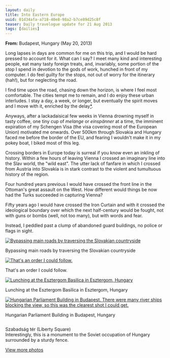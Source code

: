 ```yaml
---
layout: daily
title: Into Eastern Europe
uuid: 01d34afa-a718-40e8-98a2-b7ce89d25c8f
teaser: Daily travelogue update for 21 Aug 2013
tags: [dailies]
---
```


**From:** Budapest, Hungary (May 20, 2013)

Long lapses in days are common for me on this trip, and I would be hard pressed
to account for it. What can I say? I meet many kind and interesting people, eat
many tasty foreign treats, and, invariably, some portion of the stop I spend in
devotion to the gods of work, hunched in front of my computer. I do feel guilty
for the stops, not out of worry for the itinerary (hah!), but for neglecting
the road.

I find time upon the road, chasing down the horizon, is where I feel most
comfortable. The cities tempt me to remain, and I do enjoy these urban
interludes. I stay a day, a week, or longer, but eventually the spirit moves and
I move with it, enriched by the delay<a href="http://binaryelysium.com/prose/graham/the_gentle_art.html#21" title="Excerpts from, The Gentle Art of Tramping (1927)">*</a>.

Anyways, after a lackadaisical few weeks in Vienna drowning myself in tasty
coffee, one tiny cup of *melange* or *einspänner* at a time, the imminent
expiration of my Schengen Visa (the visa covering most of the European Union)
motivated me onwards. Over 500km through Slovakia and Hungary faced me before
the border of the EU, and fearing I wouldn't make it in my pokey boat, I biked
most of this leg.

Crossing borders in Europe today is surreal if you know even an inkling of
history. Within a few hours of leaving Vienna I crossed an imaginary line
into the Slav world, the "wild east". The utter lack of fanfare in which I
crossed from Austria into Slovakia is in stark contrast to the violent and
tumultuous history of the region.

Four hundred years previous I would have crossed the front line in the
Ottoman's great assault on the West. How different would things be now had the
Turks succeeded in capturing Vienna?

Fifty years ago I would have crossed the Iron Curtain and with it crossed the
ideological boundary over which the next half-century would be fought, not with
guns or bombs (well, not too many), but with words and fear.

Instead, I peddled past a clump of abandoned guard buildings, no police or
flags in sight.


<div class="caption">
<a href="http://photos.elusivetruth.net/Bikerafting-Europe-2013/5-Slovakia-and-Hungary/i-qvZkBjQ/A" title="Bypassing main roads by traversing the Slovakian countryside"><img src="http://photos.elusivetruth.net/Bikerafting-Europe-2013/5-Slovakia-and-Hungary/i-qvZkBjQ/1/L/DSC00421_v2-L.jpg" title="Bypassing main roads by traversing the Slovakian countryside" alt="Bypassing main roads by traversing the Slovakian countryside"></a>
<p>Bypassing main roads by traversing the Slovakian countryside</p>
</div>

<div class="caption">
<a href="http://photos.elusivetruth.net/Bikerafting-Europe-2013/5-Slovakia-and-Hungary/i-qckFr9G/A" title="That's an order I could follow."><img src="http://photos.elusivetruth.net/Bikerafting-Europe-2013/5-Slovakia-and-Hungary/i-qckFr9G/1/L/DSC00429_v2-L.jpg" title="That's an order I could follow." alt="That's an order I could follow."></a>
<p>That's an order I could follow.</p>
</div>

<div class="caption">
<a href="http://photos.elusivetruth.net/Bikerafting-Europe-2013/5-Slovakia-and-Hungary/i-sjdFfRB/A" title="Lunching at the Esztergom Basilica in Esztergom, Hungary"><img src="http://photos.elusivetruth.net/Bikerafting-Europe-2013/5-Slovakia-and-Hungary/i-sjdFfRB/1/L/DSC00438_v2-L.jpg" title="Lunching at the Esztergom Basilica in Esztergom, Hungary" alt="Lunching at the Esztergom Basilica in Esztergom, Hungary"></a>
<p>Lunching at the Esztergom Basilica in Esztergom, Hungary</p>
</div>


<div class="caption">
<a href="http://photos.elusivetruth.net/Bikerafting-Europe-2013/5-Slovakia-and-Hungary/i-C4xcKMJ/A" title="Hungarian Parliament Building in Budapest. There were many river ships blocking the view, so this was the clearest shot I could get."><img src="http://photos.elusivetruth.net/Bikerafting-Europe-2013/5-Slovakia-and-Hungary/i-C4xcKMJ/1/L/DSC00473_v2-L.jpg" title="Hungarian Parliament Building in Budapest. There were many river ships blocking the view, so this was the clearest shot I could get." alt="Hungarian Parliament Building in Budapest. There were many river ships blocking the view, so this was the clearest shot I could get."></a>
<p>Hungarian Parliament Building in Budapest, Hungary</p>
</div>


<div class="caption">
<a href="http://photos.elusivetruth.net/Bikerafting-Europe-2013/5-Slovakia-and-Hungary/i-JhSLgqC/A" title=""><img src="http://photos.elusivetruth.net/Bikerafting-Europe-2013/5-Slovakia-and-Hungary/i-JhSLgqC/1/L/DSC00495_v2-L.jpg" title="" alt=""></a>
<p>Szabadság tér (Liberty Square) <br/> Interestingly, this is a monument to the Soviet occupation of Hungary surrounded by a sturdy fence.</p>
</div>

<div class='stb-images_box'><a title="Photos from Slovakia, Hungary, and Croatia"
href="http://photos.elusivetruth.net/Bikerafting-Europe-2013/5-Slovakia-and-Hungary/i-qckFr9G">
View more photos</a></div>
